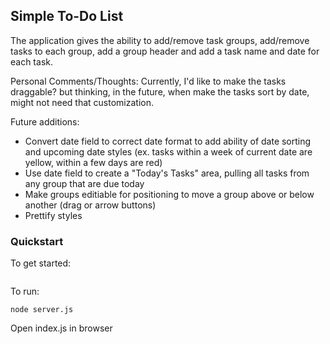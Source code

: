 ## Simple To-Do List
The application gives the ability to add/remove task groups, add/remove tasks to each group, add a group header and add a task name and date for each task.

Personal Comments/Thoughts:
Currently, I'd like to make the tasks draggable? but thinking, in the future, when make the tasks sort by date, might not need that customization.

Future additions:
- Convert date field to correct date format to add ability of date sorting and upcoming date styles (ex. tasks within a week of current date are yellow, within a few days are red)
- Use date field to create a "Today's Tasks" area, pulling all tasks from any group that are due today
- Make groups editiable for positioning to move a group above or below another (drag or arrow buttons)
- Prettify styles

### Quickstart
To get started:
```npm install
```

To run:
```cd [folder path]
node server.js
```
Open index.js in browser